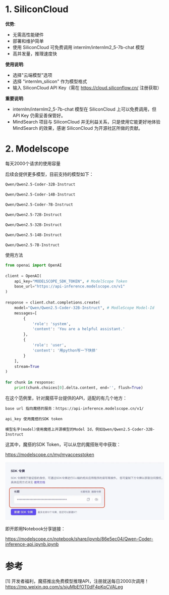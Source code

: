 # 1. SiliconCloud
**优势**:
- 无需高性能硬件
- 部署和维护简单
- 使用 SiliconCloud 可免费调用 internlm/internlm2_5-7b-chat 模型
- 高并发量，推理速度快

**使用说明**:
- 选择"云端模型"选项
- 选择 "internlm_silicon" 作为模型格式
- 输入 SiliconCloud API Key（需在 https://cloud.siliconflow.cn/ 注册获取）

**重要说明**:
- internlm/internlm2_5-7b-chat 模型在 SiliconCloud 上可以免费调用，但 API Key 仍需妥善保管好。
- MindSearch 项目与 SiliconCloud 并无利益关系，只是使用它能更好地体验 MindSearch 的效果，感谢 SiliconCloud 为开源社区所做的贡献。

# 2. Modelscope

每天2000个请求的使用容量

后续会提供更多模型，目前支持的模型如下：

```text
Qwen/Qwen2.5-Coder-32B-Instruct

Qwen/Qwen2.5-Coder-14B-Instruct

Qwen/Qwen2.5-Coder-7B-Instruct

Qwen/Qwen2.5-72B-Instruct

Qwen/Qwen2.5-32B-Instruct

Qwen/Qwen2.5-14B-Instruct

Qwen/Qwen2.5-7B-Instruct
```

使用方法

```python
from openai import OpenAI

client = OpenAI(
    api_key="MODELSCOPE_SDK_TOKEN", # ModelScope Token
    base_url="https://api-inference.modelscope.cn/v1"
)

response = client.chat.completions.create(
    model="Qwen/Qwen2.5-Coder-32B-Instruct", # ModleScope Model-Id
    messages=[
        {
            'role': 'system',
            'content': 'You are a helpful assistant.'
        },
        {
            'role': 'user',
            'content': '用python写一下快排'
        }
    ],
    stream=True
)

for chunk in response:
    print(chunk.choices[0].delta.content, end='', flush=True)
```

在这个范例里，针对魔搭平台提供的API，适配的有几个地方：

```text
base url 指向魔搭的服务：https://api-inference.modelscope.cn/v1/

api_key 使用魔搭的SDK token

模型名字(model)使用魔搭上开源模型的Model Id，例如Qwen/Qwen2.5-Coder-32B-Instruct
```

这其中，魔搭的SDK Token，可以从您的魔搭账号中获取：

https://modelscope.cn/my/myaccesstoken

![](.01_免费大模型_images/SDK获取.png)

即开即用Notebook分享链接：

https://modelscope.cn/notebook/share/ipynb/86e5ec04/Qwen-Coder-inference-api.ipynb.ipynb



# 参考

[1] 开发者福利，魔搭推出免费模型推理API，注册就送每日2000次调用！https://mp.weixin.qq.com/s/sjuMbEfOT0dF4pKpCVALeg

